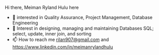 Hi there, Meiman Ryland Hulu here
- 👀 interested in Quality Assurance, Project Management, Database Engineering
- 🌱 Interest in designing, managing and maintaining Databases SQL; select, update, inner join, and sorting 
- 📫 How to reach me rilan907@gmail.com and https://www.linkedin.com/in/meimanrylandhulu
